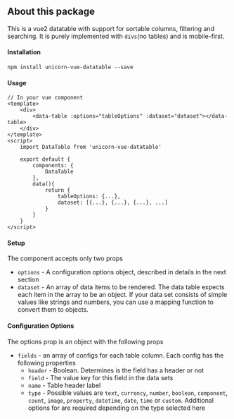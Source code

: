 ## About this package
This is a vue2 datatable with support for sortable columns, filtering and searching. It is purely implemented with `divs`(no tables) and is mobile-first.

#### Installation
```
npm install unicorn-vue-datatable --save
```

#### Usage
```
// In your vue component
<template>
    <div>
        <data-table :options="tableOptions" :dataset="dataset"></data-table>
    </div>
</template>
<script>
    import DataTable from 'unicorn-vue-datatable'
    
    export default {
        components: {
            DataTable
        },
        data(){
            return {
                tableOptions: {...},
                dataset: [{...}, {...}, {...}, ...]
            }
        }
    }
</script>
```

#### Setup
The component accepts only two props
- `options` - A configuration options object, described in details in the next section
- `dataset` - An array of data items to be rendered. The data table expects each item in the array to be an object. If your data set consists of simple values like strings and numbers, you can use a mapping function to convert them to objects. 

#### Configuration Options 
The options prop is an object with the following props
- `fields` - an array of configs for each table column. Each config has the following properties
    - `header` - Boolean. Determines is the field has a header or not
    - `field` - The value key for this field in the data sets
    - `name` -  Table header label
    - `type` - Possible values are `text`, `currency`, `number`, `boolean`, `component`, `count`, `image`, `property`, `datetime`, `date`, `time` or `custom`. Additional options for are required depending on the type selected here